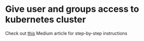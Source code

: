 # Give user and groups access to kubernetes cluster

Check out [this](https://faun.pub/give-users-and-groups-access-to-kubernetes-cluster-using-rbac-b614b6c0b383)  Medium article for step-by-step instructions


